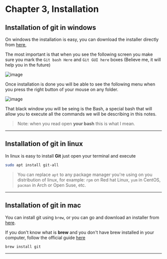 # Chapter 3, Installation

## Installation of git in windows
On windows the installation is easy, you can download the installer directly from [here](https://git-scm.com/downloads), 

The most important is that when you see the following screen you make sure you mark the `Git bash Here` and `Git GUI here` boxes (Believe me, it will help you in the future)

![image](https://user-images.githubusercontent.com/68975668/214676875-3eb84faa-e0d2-4102-adbd-b3eb9e942424.png)

Once installation is done you will be able to see the following menu when you press the right button of your mouse on any folder.

![image](https://user-images.githubusercontent.com/68975668/214678280-a8e7bd34-ed3f-422c-afa4-663434fcd276.png)

That black window you will be seing is the Bash, a special bash that will allow you to execute all the commands we will be describing in this notes.

> Note: when you read open **your bash** this is what I mean.

---

## Installation of git in linux

In linux is easy to install **Git** just open your terminal and execute
```bash
sudo apt install git-all
```

> You can replace `apt` to any package manager you're using on you distribution of linux, for example: `rpm` on Red hat Linux, `yum` in CentOS, `pacman` in Arch or Open Suse, etc.

---

## Installation of git in mac

You can install git using `brew`, or you can go and download an installer from [here](https://git-scm.com/downloads).

If you don't know what is **brew** and you don't have brew installed in your computer, follow the official guide [here](https://brew.sh/index_es)

```bash
brew install git
```

---

